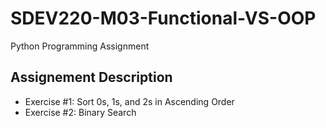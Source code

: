 # SDEV220-M03-Functional-VS-OOP
 Python Programming Assignment

## Assignement Description
- Exercise #1: Sort 0s, 1s, and 2s in Ascending Order
- Exercise #2: Binary Search
